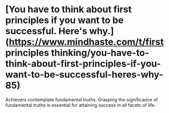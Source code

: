 
# [You have to think about first principles if you want to be successful. Here's why.](https://www.mindhaste.com/t/first principles thinking/you-have-to-think-about-first-principles-if-you-want-to-be-successful-heres-why-85)

Achievers contemplate fundamental truths. Grasping the significance of fundamental truths is essential for attaining success in all facets of life.
    